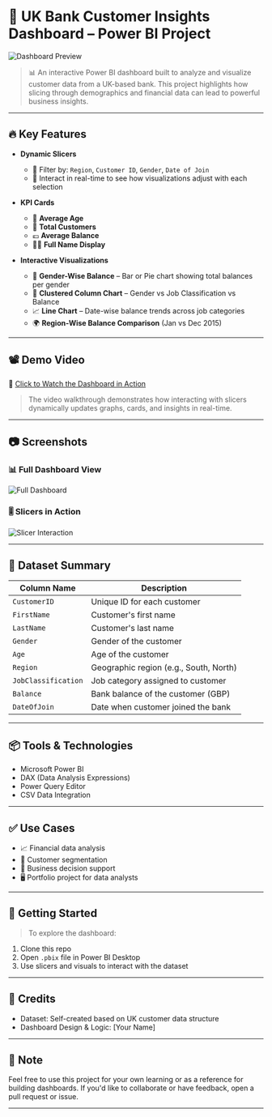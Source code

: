 # 💼 UK Bank Customer Insights Dashboard – Power BI Project

![Dashboard Preview](images/dashboard-preview.png)

> 📊 An interactive Power BI dashboard built to analyze and visualize customer data from a UK-based bank. This project highlights how slicing through demographics and financial data can lead to powerful business insights.

---

## 🔥 Key Features

- **Dynamic Slicers**
  - 🔁 Filter by: `Region`, `Customer ID`, `Gender`, `Date of Join`
  - 📅 Interact in real-time to see how visualizations adjust with each selection

- **KPI Cards**
  - 🧓 **Average Age**
  - 👥 **Total Customers**
  - 💷 **Average Balance**
  - 🧑‍💼 **Full Name Display**

- **Interactive Visualizations**
  - 📘 **Gender-Wise Balance** – Bar or Pie chart showing total balances per gender
  - 🏢 **Clustered Column Chart** – Gender vs Job Classification vs Balance
  - 📈 **Line Chart** – Date-wise balance trends across job categories
  - 🌍 **Region-Wise Balance Comparison** (Jan vs Dec 2015)
  
---

## 📽 Demo Video

🎥 [Click to Watch the Dashboard in Action](https://www.youtube.com/watch?v=your-demo-video-link)

> The video walkthrough demonstrates how interacting with slicers dynamically updates graphs, cards, and insights in real-time.

---

## 📷 Screenshots

### 📊 Full Dashboard View
![Full Dashboard](images/full-dashboard.png)

### 🎚 Slicers in Action
![Slicer Interaction](images/slicer-interaction.gif)

---

## 📁 Dataset Summary

| Column Name        | Description                                   |
|--------------------|-----------------------------------------------|
| `CustomerID`       | Unique ID for each customer                   |
| `FirstName`        | Customer's first name                         |
| `LastName`         | Customer's last name                          |
| `Gender`           | Gender of the customer                        |
| `Age`              | Age of the customer                           |
| `Region`           | Geographic region (e.g., South, North)        |
| `JobClassification`| Job category assigned to customer             |
| `Balance`          | Bank balance of the customer (GBP)            |
| `DateOfJoin`       | Date when customer joined the bank            |

---

## 📦 Tools & Technologies

- Microsoft Power BI
- DAX (Data Analysis Expressions)
- Power Query Editor
- CSV Data Integration

---

## ✅ Use Cases

- 📈 Financial data analysis
- 👥 Customer segmentation
- 🧠 Business decision support
- 🖥️ Portfolio project for data analysts

---

## 🚀 Getting Started

> To explore the dashboard:
1. Clone this repo
2. Open `.pbix` file in Power BI Desktop
3. Use slicers and visuals to interact with the dataset

---

## 🤝 Credits

- Dataset: Self-created based on UK customer data structure
- Dashboard Design & Logic: [Your Name]

---

## 📌 Note

Feel free to use this project for your own learning or as a reference for building dashboards. If you'd like to collaborate or have feedback, open a pull request or issue.

---


